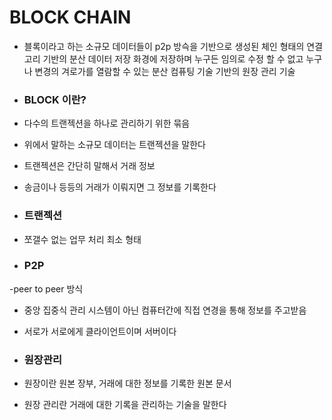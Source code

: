 # BLOCK CHAIN

- 블록이라고 하는 소규모 데이터들이 p2p 방슥을 기반으로 생성된 체인 형태의 연결고리 기반의 분산 데이터 저장 화경에 저장하며 누구든 임의로 수정 할 수 없고 누구나 변경의 겨로가를 열람할 수 있는 분산 컴퓨팅 기술 기반의 원장 관리 기술

- ### BLOCK 이란?
- 다수의 트랜젝션을 하나로 관리하기 위한 묶음
- 위에서 말하는 소규모 데이터는 트랜젝션을 말한다
- 트랜젝션은 간단히 말해서 거래 정보
- 송금이나 등등의 거래가 이뤄지면 그 정보를 기록한다
- ### 트랜젝션
- 쪼갤수 없는 업무 처리 최소 형태

- ### P2P
-peer to peer  방식
- 중앙 집중식 관리 시스템이 아닌 컴퓨터간에 직접 연경을 통해 정보를 주고받음 
- 서로가 서로에게 클라이언트이며 서버이다

- ### 원장관리
- 원장이란 원본 장부, 거래에 대한 정보를 기록한 원본 문서
- 원장 관리란 거래에 대한 기록을 관리하는 기술을 말한다
